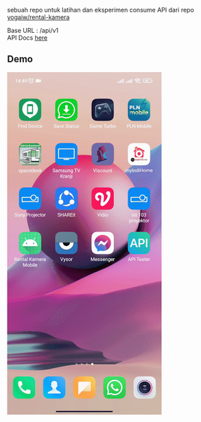 sebuah repo untuk latihan dan eksperimen consume API dari repo [yogaiw/rental-kamera](https://github.com/yogaiw/rental-kamera)

Base URL : /api/v1<br>
API Docs [here](https://github.com/yogaiw/rental-kamera#api)

## Demo
![](demo.gif)
